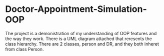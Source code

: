 # Doctor-Appointment-Simulation-OOP

The project is a demonistration of my understanding of OOP features and the way they work. There is a UML diagram attached that reresents the class hierarchy. There are 2 classes, person and DR, and they both inheret from class Person. 
